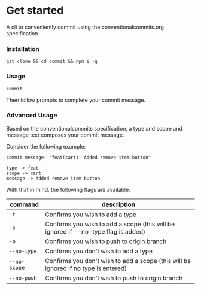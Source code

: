 # Get started

A cli to conveniently commit using the conventionalcommits.org specification 

### Installation
```
git clone && cd commit && npm i -g
```

### Usage

```
commit
```

Then follow prompts to complete your commit message.

### Advanced Usage

Based on the conventionalcommits specification, a type and scope and message text composes your commit message. 

Consider the following example:

```
commit message: "feat(cart): Added remove item button"

type -> feat
scope -> cart
message -> Added remove item button
```

With that in mind, the following flags are available:

| command | description |
| ------------- | ------------- |
| `-t`| Confirms you wish to add a type |
| `-s` | Confirms you wish to add a scope (this will be ignored if --no-type flag is added) |
| `-p` | Confirms you wish to push to origin branch |
| `--no-type` | Confirms you don't wish to add a type |
| `--no-scope` | Confirms you don't wish to add a scope (this will be ignored if no type is entered) |
| `--no-push` | Confirms you don't wish to push to origin branch |
